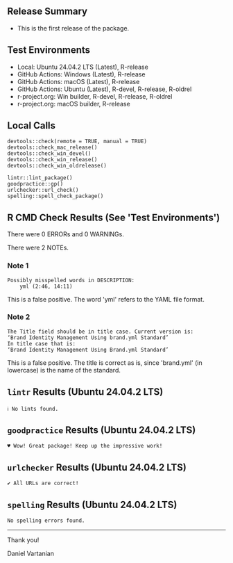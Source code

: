 ## Release Summary

- This is the first release of the package.

## Test Environments

- Local: Ubuntu 24.04.2 LTS (Latest), R-release
- GitHub Actions: Windows (Latest), R-release
- GitHub Actions: macOS (Latest), R-release
- GitHub Actions: Ubuntu (Latest), R-devel, R-release, R-oldrel
- r-project.org: Win builder, R-devel, R-release, R-oldrel
- r-project.org: macOS builder, R-release

## Local Calls

```
devtools::check(remote = TRUE, manual = TRUE)
devtools::check_mac_release()
devtools::check_win_devel()
devtools::check_win_release()
devtools::check_win_oldrelease()
```

```
lintr::lint_package()
goodpractice::gp()
urlchecker::url_check()
spelling::spell_check_package()
```

## R CMD Check Results (See 'Test Environments')

There were 0 ERRORs and 0 WARNINGs.

There were 2 NOTEs.

### Note 1

```
Possibly misspelled words in DESCRIPTION:
    yml (2:46, 14:11)
```

This is a false positive. The word 'yml' refers to the YAML file format.

### Note 2

```
The Title field should be in title case. Current version is:
‘Brand Identity Management Using brand.yml Standard’
In title case that is:
‘Brand Identity Management Using Brand.yml Standard’
```

This is a false positive. The title is correct as is, since 'brand.yml'
(in lowercase) is the name of the standard.

## `lintr` Results (Ubuntu 24.04.2 LTS)

```
ℹ No lints found.
```

## `goodpractice` Results (Ubuntu 24.04.2 LTS)

```
♥ Wow! Great package! Keep up the impressive work!
```

## `urlchecker` Results (Ubuntu 24.04.2 LTS)

```
✔ All URLs are correct!
```

## `spelling` Results (Ubuntu 24.04.2 LTS)

```
No spelling errors found.
```

---

Thank you!

Daniel Vartanian
